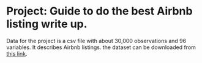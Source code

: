 # Project: Guide to do the best Airbnb listing write up.

Data for the project is a csv file with about 30,000 observations and 96 variables. It describes Airbnb listings. the dataset can be downloaded from [this link](https://drive.google.com/open?id=1UiqMTvYjCU2gwvGLeLKQ15FSxpEplDT1). 


